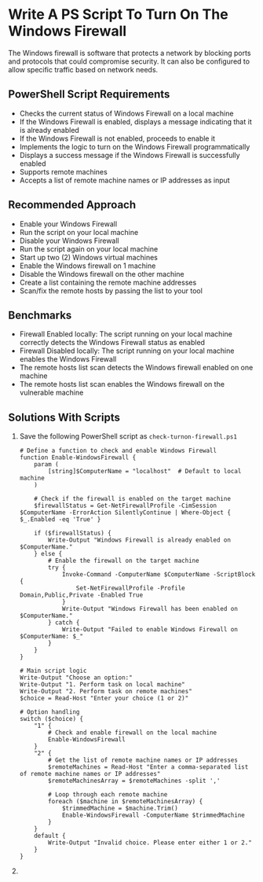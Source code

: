 # Write A PS Script To Turn On The Windows Firewall
The Windows firewall is software that protects a network by blocking ports and protocols that could compromise security. It can also be configured to allow specific traffic based on network needs.

## PowerShell Script Requirements
- Checks the current status of Windows Firewall on a local machine
- If the Windows Firewall is enabled, displays a message indicating that it is already enabled
- If the Windows Firewall is not enabled, proceeds to enable it
- Implements the logic to turn on the Windows Firewall programmatically
- Displays a success message if the Windows Firewall is successfully enabled
- Supports remote machines
- Accepts a list of remote machine names or IP addresses as input



## Recommended Approach
- Enable your Windows Firewall
- Run the script on your local machine
- Disable your Windows Firewall
- Run the script again on your local machine
- Start up two (2) Windows virtual machines
- Enable the Windows firewall on 1 machine
- Disable the Windows firewall on the other machine
- Create a list containing the remote machine addresses
- Scan/fix the remote hosts by passing the list to your tool



## Benchmarks
- Firewall Enabled locally: The script running on your local machine correctly detects the Windows Firewall status as enabled
- Firewall Disabled locally: The script running on your local machine enables the Windows Firewall
- The remote hosts list scan detects the Windows firewall enabled on one machine
- The remote hosts list scan enables the Windows firewall on the vulnerable machine


## Solutions With Scripts
1. Save the following PowerShell script as `check-turnon-firewall.ps1`
   ```
   # Define a function to check and enable Windows Firewall
   function Enable-WindowsFirewall {
       param (
           [string]$ComputerName = "localhost"  # Default to local machine
       )
   
       # Check if the firewall is enabled on the target machine
       $firewallStatus = Get-NetFirewallProfile -CimSession $ComputerName -ErrorAction SilentlyContinue | Where-Object { $_.Enabled -eq 'True' }
   
       if ($firewallStatus) {
           Write-Output "Windows Firewall is already enabled on $ComputerName."
       } else {
           # Enable the firewall on the target machine
           try {
               Invoke-Command -ComputerName $ComputerName -ScriptBlock {
                   Set-NetFirewallProfile -Profile Domain,Public,Private -Enabled True
               }
               Write-Output "Windows Firewall has been enabled on $ComputerName."
           } catch {
               Write-Output "Failed to enable Windows Firewall on $ComputerName: $_"
           }
       }
   }
   
   # Main script logic
   Write-Output "Choose an option:"
   Write-Output "1. Perform task on local machine"
   Write-Output "2. Perform task on remote machines"
   $choice = Read-Host "Enter your choice (1 or 2)"
   
   # Option handling
   switch ($choice) {
       "1" {
           # Check and enable firewall on the local machine
           Enable-WindowsFirewall
       }
       "2" {
           # Get the list of remote machine names or IP addresses
           $remoteMachines = Read-Host "Enter a comma-separated list of remote machine names or IP addresses"
           $remoteMachinesArray = $remoteMachines -split ','
   
           # Loop through each remote machine
           foreach ($machine in $remoteMachinesArray) {
               $trimmedMachine = $machine.Trim()
               Enable-WindowsFirewall -ComputerName $trimmedMachine
           }
       }
       default {
           Write-Output "Invalid choice. Please enter either 1 or 2."
       }
   }
   ```
2.  
